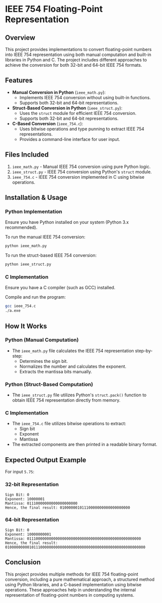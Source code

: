 # IEEE 754 Floating-Point Representation

## Overview
This project provides implementations to convert floating-point numbers into IEEE 754 representation using both manual computation and built-in libraries in Python and C. The project includes different approaches to achieve the conversion for both 32-bit and 64-bit IEEE 754 formats.

## Features
- **Manual Conversion in Python** (`ieee_math.py`):
  - Implements IEEE 754 conversion without using built-in functions.
  - Supports both 32-bit and 64-bit representations.
- **Struct-Based Conversion in Python** (`ieee_struct.py`):
  - Uses the `struct` module for efficient IEEE 754 conversion.
  - Supports both 32-bit and 64-bit representations.
- **C-Based Conversion** (`ieee_754.c`):
  - Uses bitwise operations and type punning to extract IEEE 754 representations.
  - Provides a command-line interface for user input.

## Files Included
1. `ieee_math.py` - Manual IEEE 754 conversion using pure Python logic.
2. `ieee_struct.py` - IEEE 754 conversion using Python's `struct` module.
3. `ieee_754.c` - IEEE 754 conversion implemented in C using bitwise operations.

## Installation & Usage
### Python Implementation
Ensure you have Python installed on your system (Python 3.x recommended). 

To run the manual IEEE 754 conversion:
```sh
python ieee_math.py
```
To run the struct-based IEEE 754 conversion:
```sh
python ieee_struct.py
```

### C Implementation
Ensure you have a C compiler (such as GCC) installed.

Compile and run the program:
```sh
gcc ieee_754.c
./a.exe
```

## How It Works
### Python (Manual Computation)
- The `ieee_math.py` file calculates the IEEE 754 representation step-by-step:
  - Determines the sign bit.
  - Normalizes the number and calculates the exponent.
  - Extracts the mantissa bits manually.

### Python (Struct-Based Computation)
- The `ieee_struct.py` file utilizes Python's `struct.pack()` function to obtain IEEE 754 representation directly from memory.

### C Implementation
- The `ieee_754.c` file utilizes bitwise operations to extract:
  - Sign bit
  - Exponent
  - Mantissa
- The extracted components are then printed in a readable binary format.

## Expected Output Example
For input `5.75`:

### 32-bit Representation
```
Sign Bit: 0
Exponent: 10000001
Mantissa: 01110000000000000000000
Hence, the final result: 01000000101110000000000000000000
```

### 64-bit Representation
```
Sign Bit: 0
Exponent: 10000000001
Mantissa: 0111000000000000000000000000000000000000000000000000
Hence, the final result: 0100000000010111000000000000000000000000000000000000000000000000
```

## Conclusion
This project provides multiple methods for IEEE 754 floating-point conversion, including a pure mathematical approach, a structured method using Python libraries, and a C-based implementation using bitwise operations. These approaches help in understanding the internal representation of floating-point numbers in computing systems.
